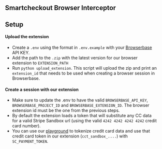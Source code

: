 ## Smartcheckout Browser Interceptor

## Setup

#### Upload the extension
- Create a `.env` using the format in `.env.example` with your [Browserbase](https://www.browserbase.com) API KEY.
- Add the path to the `.zip` with the latest version for our browser extension to `EXTENSION_PATH`
- Run `python upload_extension`. This script will upload the zip and print an `extension_id` that needs to be used when creating a browser session in Browserbase.


#### Create a session with our extension

- Make sure to update the .env to have the valid `BROWSERBASE_API_KEY`, `BROWSERBASE_PROJECT_ID` and `BROWSERBASE_EXTENSION_ID`. The browser extension id must be the one from the previous steps.
- By default the extension loads a token that will substitute any CC data for a valid Stripe Sandbox url (using the valid `4242 4242 4242 4242` credit card number).
- You can use our [playground](https://playground.smartcheckout.dev) to tokenize credit card data and use that credit card token in our extension (`cct_sandbox_....`) with `SC_PAYMENT_TOKEN`.



